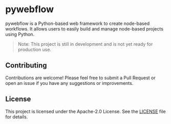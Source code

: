 # pywebflow

pywebflow is a Python-based web framework to create node-based workflows. It allows users to easily build and manage node-based projects using Python.

> Note: This project is still in development and is not yet ready for production use.

## Contributing

Contributions are welcome! Please feel free to submit a Pull Request or open an issue if you have any suggestions or improvements.

## License

This project is licensed under the Apache-2.0 License. See the [LICENSE](LICENSE) file for details.
